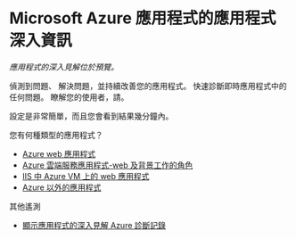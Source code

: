 <properties 
    pageTitle="Microsoft Azure 應用程式的應用程式深入資訊" 
    description="使用情況和 Azure 應用程式的應用程式的深入見解的效能分析。" 
    services="application-insights" 
    documentationCenter="windows"
    authors="alancameronwills" 
    manager="douge"/>

<tags 
    ms.service="application-insights" 
    ms.workload="tbd" 
    ms.tgt_pltfrm="ibiza" 
    ms.devlang="na" 
    ms.topic="article" 
    ms.date="08/15/2016" 
    ms.author="awills"/>

#  <a name="application-insights-for-microsoft-azure-apps"></a>Microsoft Azure 應用程式的應用程式深入資訊

*應用程式的深入見解位於預覽。*


偵測到問題、 解決問題，並持續改善您的應用程式。 快速診斷即時應用程式中的任何問題。 瞭解您的使用者，請。

設定是非常簡單，而且您會看到結果幾分鐘內。

您有何種類型的應用程式？

* [Azure web 應用程式](app-insights-asp-net.md)
* [Azure 雲端服務應用程式-web 及背景工作的角色](app-insights-cloudservices.md)
* [IIS 中 Azure VM 上的 web 應用程式](app-insights-asp-net.md)
* [Azure 以外的應用程式](app-insights-overview.md)


其他遙測

* [顯示應用程式的深入見解 Azure 診斷記錄](app-insights-azure-diagnostics.md)




 